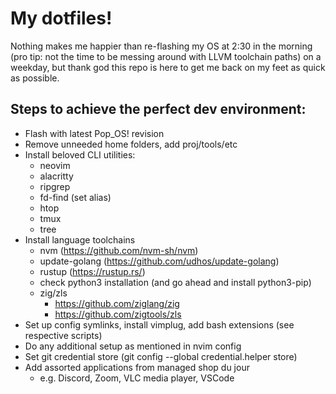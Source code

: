 # My dotfiles!

Nothing makes me happier than re-flashing my OS at 2:30 in the morning (pro tip:
not the time to be messing around with LLVM toolchain paths) on a
weekday, but thank god this repo is here to get me back on my feet as quick as
possible.

## Steps to achieve the perfect dev environment:
- Flash with latest Pop_OS! revision
- Remove unneeded home folders, add proj/tools/etc
- Install beloved CLI utilities:
    - neovim
    - alacritty
    - ripgrep
    - fd-find (set alias)
    - htop
    - tmux
    - tree
- Install language toolchains
    - nvm (https://github.com/nvm-sh/nvm)
    - update-golang (https://github.com/udhos/update-golang)
    - rustup (https://rustup.rs/)
    - check python3 installation (and go ahead and install python3-pip)
    - zig/zls
        - https://github.com/ziglang/zig
        - https://github.com/zigtools/zls
- Set up config symlinks, install vimplug, add bash extensions (see respective
scripts)
- Do any additional setup as mentioned in nvim config
- Set git credential store (git config --global credential.helper store)
- Add assorted applications from managed shop du jour
    - e.g. Discord, Zoom, VLC media player, VSCode

